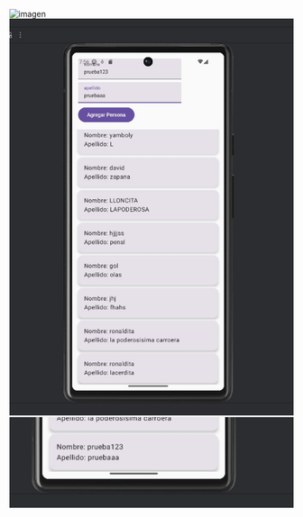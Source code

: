 ![imagen](hhttps://github.com/RogerJackD/kotlin-apirest/blob/main/Captura%20de%20pantalla%202025-04-04%20145310.jpg)
![imagen](https://github.com/RogerJackD/kotlin-apirest/blob/main/Captura%20de%20pantalla%202025-04-04%20145646.jpg)
![imagen](https://github.com/RogerJackD/kotlin-apirest/blob/main/Captura%20de%20pantalla%202025-04-04%20145716.jpg)

